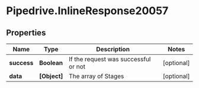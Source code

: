 # Pipedrive.InlineResponse20057

## Properties

Name | Type | Description | Notes
------------ | ------------- | ------------- | -------------
**success** | **Boolean** | If the request was successful or not | [optional] 
**data** | **[Object]** | The array of Stages | [optional] 


